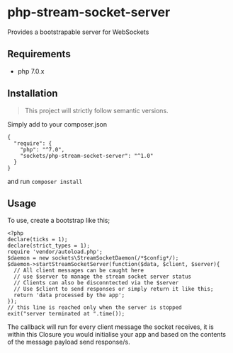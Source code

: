 # php-stream-socket-server
Provides a bootstrapable server for WebSockets

## Requirements

- php 7.0.x

## Installation

> This project will strictly follow semantic versions.

Simply add to your composer.json

```
{
  "require": {
    "php": "^7.0",
    "sockets/php-stream-socket-server": "^1.0"
  }
}
```

and run `composer install`

## Usage

To use, create a bootstrap like this;

```
<?php
declare(ticks = 1);
declare(strict_types = 1);
require 'vendor/autoload.php';
$daemon = new sockets\StreamSocketDaemon(/*$config*/);
$daemon->startStreamSocketServer(function($data, $client, $server){
  // All client messages can be caught here
  // use $server to manage the stream socket server status
  // Clients can also be disconntected via the $server
  // Use $client to send responses or simply return it like this;
  return 'data processed by the app';
});
// this line is reached only when the server is stopped
exit("server terminated at ".time());
```

The callback will run for every client message the socket receives, it is within this Closure you would initialise your app and based on the contents of the message payload send response/s.
